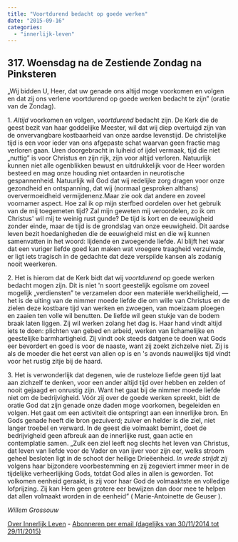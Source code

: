 ```yaml
---
title: "Voortdurend bedacht op goede werken"
date: "2015-09-16"
categories: 
  - "innerlijk-leven"
---
```


## 317\. Woensdag na de Zestiende Zondag na Pinksteren

„Wij bidden U, Heer, dat uw genade ons altijd moge voorkomen en volgen en dat zij ons verlene voortdurend op goede werken bedacht te zijn” (oratie van de Zondag).

1\. _Altijd_ voorkomen en volgen, _voortdurend_ bedacht zijn. De Kerk die de geest bezit van haar goddelijke Meester, wil dat wij diep overtuigd zijn van de onvervangbare kostbaarheid van onze aardse levenstijd. De christelijke tijd is een voor ieder van ons afgepaste schat waarvan geen fractie mag verloren gaan. Uren doorgebracht in luiheid of ijdel vermaak, tijd die niet „nuttig” is voor Christus en zijn rijk, zijn voor altijd verloren. Natuurlijk kunnen niet alle ogenblikken bewust en uitdrukkelijk voor de Heer worden besteed en mag onze houding niet ontaarden in neurotische gespannenheid. Natuurlijk wil God dat wij redelijke zorg dragen voor onze gezondheid en ontspanning, dat wij (normaal gesproken althans) oververmoeidheid vermijdenenz.Maar zie ook dat andere en zoveel voornamer aspect. Hoe zal ik op mijn sterfbed oordelen over het gebruik van de mij toegemeten tijd? Zal mijn geweten mij veroordelen, zo ik om Christus' wil mij te weinig rust gunde? De tijd is kort en de eeuwigheid zonder einde, maar de tijd is de grondslag van onze eeuwigheid. Dit aardse leven bezit hoedanigheden die de eeuwigheid mist en die wij kunnen samenvatten in het woord: lijdende en zwoegende liefde. Al blijft het waar dat een vuriger liefde goed kan maken wat vroegere traagheid verzuimde, er ligt iets tragisch in de gedachte dat deze verspilde kansen als zodanig nooit weerkeren.

2\. Het is hierom dat de Kerk bidt dat wij _voortdurend_ op goede werken bedacht mogen zijn. Dit is niet 'n soort geestelijk egoïsme om zoveel mogelijk „verdiensten” te verzamelen door een materiële werkheiligheid, — het is de uiting van de nimmer moede liefde die om wille van Christus en de zielen deze kostbare tijd van werken en zwoegen, van moeizaam ploegen en zaaien ten volle wil benutten. De liefde wil geen stukje van de bodem braak laten liggen. Zij wil werken zolang het dag is. Haar hand vindt altijd iets te doen: plichten van gebed en arbeid, werken van lichamelijke en geestelijke barmhartigheid. Zij vindt ook steeds datgene te doen wat Gods eer bevordert en goed is voor de naaste, want zij zoekt zichzelve niet. Zij is als de moeder die het eerst van allen op is en 's avonds nauwelijks tijd vindt voor het rustig zitje bij de haard.

3\. Het is verwonderlijk dat degenen, wie de rusteloze liefde geen tijd laat aan zichzelf te denken, voor een ander altijd tijd over hebben en zelden of nooit gejaagd en onrustig zijn. Want het gaat bij de nimmer moede liefde niet om de bedrijvigheid. Vóór zij over de goede werken spreekt, bidt de oratie God dat zijn genade onze daden moge voorkomen, begeleiden en volgen. Het gaat om een activiteit die ontspringt aan een innerlijke bron. En Gods genade heeft die bron gezuiverd; zuiver en helder is die ziel, niet langer troebel en verward. In de geest die volmaakt bemint, doet de bedrijvigheid geen afbreuk aan de innerlijke rust, gaan actie en contemplatie samen. „Zulk een ziel leeft nog slechts het leven van Christus, dat leven van liefde voor de Vader en van ijver voor zijn eer, welks stroom geheel besloten ligt in de schoot der heilige Drieëenheid. _In vrede strijdt zij_ volgens haar bijzondere voorbestemming en zij zegeviert immer meer in de tijdelijke verheerlijking Gods, totdat God alles in allen is geworden. Tot volkomen eenheid geraakt, is zij voor haar God de volmaaktste en volledige lofprijzing. Zij kan Hem geen grotere eer bewijzen dan door mee te helpen dat allen volmaakt worden in de eenheid” ( Marie-Antoinette de Geuser ).

_Willem Grossouw_

[Over Innerlijk Leven](http://www.gelovenleren.net/2014/11/27/een-jaar-lang-innerlijk-leven-op-geloven-leren/) - [Abonneren per email (dagelijks van 30/11/2014 tot 29/11/2015)](http://eepurl.com/9P3DT)
